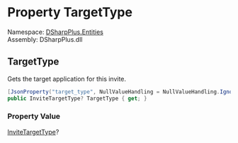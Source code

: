 # Property TargetType

Namespace: [DSharpPlus.Entities](DSharpPlus.Entities.md)  
Assembly: DSharpPlus.dll

## <a id="DSharpPlus_Entities_DiscordInvite_TargetType"></a>TargetType

Gets the target application for this invite.

```csharp
[JsonProperty("target_type", NullValueHandling = NullValueHandling.Ignore)]
public InviteTargetType? TargetType { get; }
```

### Property Value

[InviteTargetType](DSharpPlus.InviteTargetType.md)?

